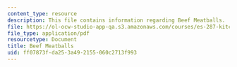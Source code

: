 ```yaml
---
content_type: resource
description: This file contains information regarding Beef Meatballs.
file: https://ol-ocw-studio-app-qa.s3.amazonaws.com/courses/es-287-kitchen-chemistry-spring-2009/ff07873fda253a492155060c2713f993_MITES_287S09_read14.pdf
file_type: application/pdf
resourcetype: Document
title: Beef Meatballs
uid: ff07873f-da25-3a49-2155-060c2713f993
---
```

